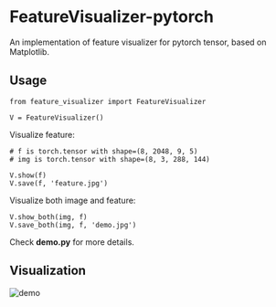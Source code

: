 # FeatureVisualizer-pytorch
An implementation of feature visualizer for pytorch tensor, based on Matplotlib.

## Usage

```
from feature_visualizer import FeatureVisualizer

V = FeatureVisualizer()
```

Visualize feature:
```
# f is torch.tensor with shape=(8, 2048, 9, 5)
# img is torch.tensor with shape=(8, 3, 288, 144)

V.show(f)
V.save(f, 'feature.jpg')
```

Visualize both image and feature:
```
V.show_both(img, f)
V.save_both(img, f, 'demo.jpg')
```

Check **demo.py** for more details.

## Visualization
![demo](https://github.com/hyk1996/FeatureVisualizer-pytorch/blob/master/demo/demo.jpg)
